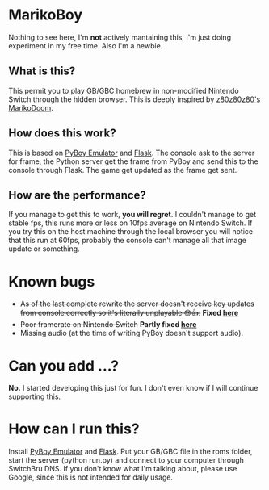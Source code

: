# MarikoBoy
Nothing to see here, I'm **not** actively mantaining this, I'm just doing experiment in my free time.
Also I'm a newbie.

## What is this?
This permit you to play GB/GBC homebrew in non-modified Nintendo Switch through the hidden browser.
This is deeply inspired by [z80z80z80's MarikoDoom](https://github.com/z80z80z80/MarikoDoom).

## How does this work?
This is based on [PyBoy Emulator](https://github.com/Baekalfen/PyBoy) and [Flask](https://github.com/pallets/flask). 
The console ask to the server for frame, the Python server get the frame from PyBoy and send this to the console through Flask. The game get updated as the frame get sent.

## How are the performance?
If you manage to get this to work, **you will regret**. I couldn't manage to get stable fps, this runs more or less on 10fps average on Nintendo Switch.
If you try this on the host machine through the local browser you will notice that this run at 60fps, probably the console can't manage all that image update or something.

# Known bugs
* ~~As of the last complete rewrite the server doesn't receive key updates from console correctly so it's literally unplayable 😎👍.~~  **Fixed [here](https://github.com/nico9889/Mariko_Boy/tree/socketio-full)**
* ~~Poor framerate on Nintendo Switch~~  **Partly fixed [here](https://github.com/nico9889/Mariko_Boy/tree/socketio-full)**
* Missing audio (at the time of writing PyBoy doesn't support audio).

# Can you add ...?
**No.** I started developing this just for fun. I don't even know if I will continue supporting this.

# How can I run this?
Install [PyBoy Emulator](https://github.com/Baekalfen/PyBoy) and [Flask](https://github.com/pallets/flask).
Put your GB/GBC file in the roms folder, start the server (python run.py) and connect to your computer through SwitchBru DNS.
If you don't know what I'm talking about, please use Google, since this is not intended for daily usage.
